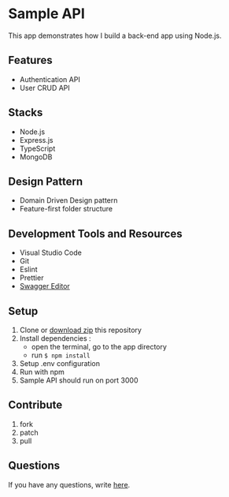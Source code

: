 
# Sample API

This app demonstrates how I build a back-end app using Node.js.

## Features

- Authentication API
- User CRUD API

## Stacks

- Node.js
- Express.js
- TypeScript
- MongoDB

## Design Pattern

- Domain Driven Design pattern
- Feature-first folder structure

## Development Tools and Resources

- Visual Studio Code
- Git
- Eslint
- Prettier
- [Swagger Editor](https://editor.swagger.io/)

## Setup

1. Clone or [download zip](https://github.com/ardiwinardi/express-typescript-mongo-sample/archive/master.zip) this repository
2. Install dependencies :
   - open the terminal, go to the app directory
   - run `$ npm install`
3. Setup .env configuration
4. Run with npm
5. Sample API should run on port 3000

## Contribute

1. fork
2. patch
3. pull

## Questions

If you have any questions, write [here](https://github.com/ardiwinardi/express-typescript-mongo-sample/issues).
